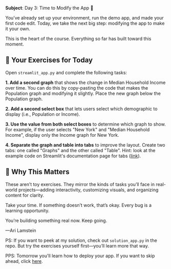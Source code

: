 **Subject**: Day 3: Time to Modify the App 🧠

You’ve already set up your environment, run the demo app, and made your first code edit. Today, we take the next big step: modifying the app to make it your own.

This is the heart of the course. Everything so far has built toward this moment.

## 🧪 Your Exercises for Today
Open `streamlit_app.py` and complete the following tasks:

**1. Add a second graph** that shows the change in Median Household Income over time. You can do this by copy-pasting the
   code that makes the Population graph and modifying it slightly. Place the new graph below the Population graph.

**2. Add a second select box** that lets users select which demographic to display (i.e., Population or Income).

**3. Use the value from both select boxes** to determine which graph to show. For example, if the user selects "New York"
   and "Median Household Income", display only the Income graph for New York.

**4. Separate the graph and table into tabs** to improve the layout. Create two tabs: one called "Graphs" and the other called "Table". Hint: look at the example code on Streamlit's documentation page for tabs ([link](https://docs.streamlit.io/develop/api-reference/layout/st.tabs)).

## 💬 Why This Matters
These aren’t toy exercises. They mirror the kinds of tasks you’ll face in real-world projects—adding interactivity, customizing visuals, and organizing content for clarity.

Take your time. If something doesn’t work, that’s okay. Every bug is a learning opportunity.

You’re building something real now. Keep going.

—Ari Lamstein

PS: If you want to peek at my solution, check out `solution_app.py` in the repo. But try the exercises yourself first—you’ll learn more that way.

PPS: Tomorrow you'll learn how to deploy your app. If you want to skip ahead, click [here](https://github.com/arilamstein/streamlit_tutorial/blob/main/emails/day_4.md).